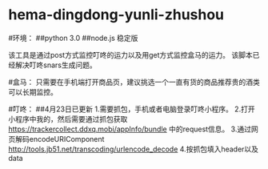 # hema-dingdong-yunli-zhushou
#环境：
##python 3.0 
##node.js 稳定版

该工具是通过post方式监控叮咚的运力以及用get方式监控盒马的运力。
该脚本已经解决叮咚snars生成问题。

#盒马：
只需要在手机端打开商品页，建议挑选一个一直有货的商品推荐贵的酒类可以长期监控。

#叮咚：
##4月23日已更新
1.需要抓包，手机或者电脑登录叮咚小程序。
2.打开小程序中我的，然后需要通过抓包获取 https://trackercollect.ddxq.mobi/appInfo/bundle 中的request信息。
3.通过网页解码encodeURIComponent http://tools.jb51.net/transcoding/urlencode_decode
4.按抓包填入header以及data
